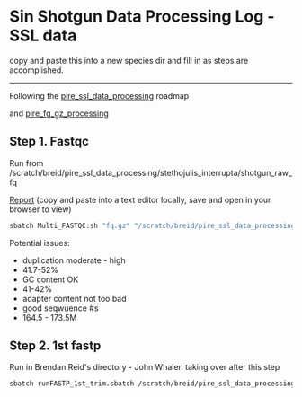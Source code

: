 # Sin Shotgun Data Processing Log -SSL data

copy and paste this into a new species dir and fill in as steps are accomplished.

---

Following the [pire_ssl_data_processing](https://github.com/philippinespire/pire_ssl_data_processing) roadmap 

and [pire_fq_gz_processing](https://github.com/philippinespire/pire_fq_gz_processing)

## Step 1. Fastqc

Run from /scratch/breid/pire_ssl_data_processing/stethojulis_interrupta/shotgun_raw_fq

[Report](https://raw.githubusercontent.com/philippinespire/pire_ssl_data_processing/main/stethojulis_interrupta/Multi_FASTQC/multiqc_report_fq.gz.html?token=GHSAT0AAAAAABHRMAUOQFOQ5ECVGZ22I7CQYTMR7EQ) (copy and paste into a text editor locally, save and open in your browser to view)
```sh
sbatch Multi_FASTQC.sh "fq.gz" "/scratch/breid/pire_ssl_data_processing/stethojulis_interrupta/shotgun_raw_fq" 
```

Potential issues:

* duplication moderate - high
* 41.7-52%
* GC content OK
* 41-42%
* adapter content not too bad
* good seqwuence #s
* 164.5 - 173.5M

## Step 2. 1st fastp

Run in Brendan Reid's directory - John Whalen taking over after this step

```sh
sbatch runFASTP_1st_trim.sbatch /scratch/breid/pire_ssl_data_processing/stethojulis_interrupta/shotgun_raw_fq /scratch/breid/pire_ssl_data_processing/stethojulis_interrupta/fq_fp1
```

